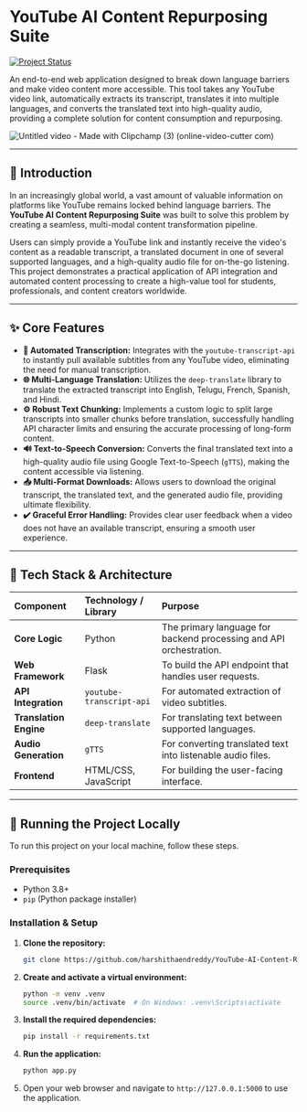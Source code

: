 # YouTube AI Content Repurposing Suite

[![Project Status](https://img.shields.io/badge/Status-Complete-green?style=for-the-badge)]()

An end-to-end web application designed to break down language barriers and make video content more accessible. This tool takes any YouTube video link, automatically extracts its transcript, translates it into multiple languages, and converts the translated text into high-quality audio, providing a complete solution for content consumption and repurposing.

![Untitled video - Made with Clipchamp (3) (online-video-cutter com)](https://github.com/user-attachments/assets/606b564a-b5be-4194-bd75-c1cf9c350571)

---

## 📖 Introduction

In an increasingly global world, a vast amount of valuable information on platforms like YouTube remains locked behind language barriers. The **YouTube AI Content Repurposing Suite** was built to solve this problem by creating a seamless, multi-modal content transformation pipeline.

Users can simply provide a YouTube link and instantly receive the video's content as a readable transcript, a translated document in one of several supported languages, and a high-quality audio file for on-the-go listening. This project demonstrates a practical application of API integration and automated content processing to create a high-value tool for students, professionals, and content creators worldwide.

---

## ✨ Core Features

-   **📝 Automated Transcription:** Integrates with the `youtube-transcript-api` to instantly pull available subtitles from any YouTube video, eliminating the need for manual transcription.
-   **🌐 Multi-Language Translation:** Utilizes the `deep-translate` library to translate the extracted transcript into English, Telugu, French, Spanish, and Hindi.
-   **⚙️ Robust Text Chunking:** Implements a custom logic to split large transcripts into smaller chunks before translation, successfully handling API character limits and ensuring the accurate processing of long-form content.
-   **🔊 Text-to-Speech Conversion:** Converts the final translated text into a high-quality audio file using Google Text-to-Speech (`gTTS`), making the content accessible via listening.
-   **📥 Multi-Format Downloads:** Allows users to download the original transcript, the translated text, and the generated audio file, providing ultimate flexibility.
-   **✔️ Graceful Error Handling:** Provides clear user feedback when a video does not have an available transcript, ensuring a smooth user experience.

---

## 🔧 Tech Stack & Architecture

| Component              | Technology / Library      | Purpose                                                                   |
| :--------------------- | :------------------------ | :------------------------------------------------------------------------ |
| **Core Logic**         | Python                    | The primary language for backend processing and API orchestration.        |
| **Web Framework**      | Flask                     | To build the API endpoint that handles user requests.      |
| **API Integration**    | `youtube-transcript-api`  | For automated extraction of video subtitles.                              |
| **Translation Engine** | `deep-translate`          | For translating text between supported languages.                         |
| **Audio Generation**   | `gTTS`                    | For converting translated text into listenable audio files.               |
| **Frontend**           | HTML/CSS, JavaScript      | For building the user-facing interface.       |

---

## 🚀 Running the Project Locally

To run this project on your local machine, follow these steps.

### Prerequisites

-   Python 3.8+
-   `pip` (Python package installer)

### Installation & Setup

1.  **Clone the repository:**
    ```bash
    git clone https://github.com/harshithaendreddy/YouTube-AI-Content-Repurposing-Suite.git
    ```
2.  **Create and activate a virtual environment:**
    ```bash
    python -m venv .venv
    source .venv/bin/activate  # On Windows: .venv\Scripts\activate
    ```
3.  **Install the required dependencies:**
    ```bash
    pip install -r requirements.txt
    ```
4.  **Run the application:**
    ```bash
    python app.py  
    ```
5.  Open your web browser and navigate to `http://127.0.0.1:5000` to use the application.
